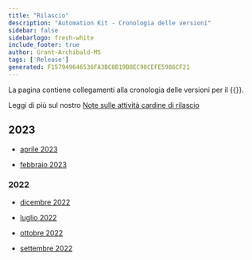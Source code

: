 ```yaml
---
title: "Rilascio"
description: "Automation Kit - Cronologia delle versioni"
sidebar: false
sidebarlogo: fresh-white
include_footer: true
author: Grant-Archibald-MS
tags: ['Release']
generated: F157949646536FA3BC8B19B8EC98CEFE5986CF21
---
```


La pagina contiene collegamenti alla cronologia delle versioni per il {{<product-name>}}.

Leggi di più sul nostro [Note sulle attività cardine di rilascio](/it/releases/milestones)

## 2023

- [aprile 2023](/it/releases/march-2023)

- [febbraio 2023](/it/releases/february-2023)

### 2022

- [dicembre 2022](/it/releases/december-2022)

- [luglio 2022](/it/releases/november-2022)

- [ottobre 2022](/it/releases/october-2022)

- [settembre 2022](/it/releases/september-2022)

